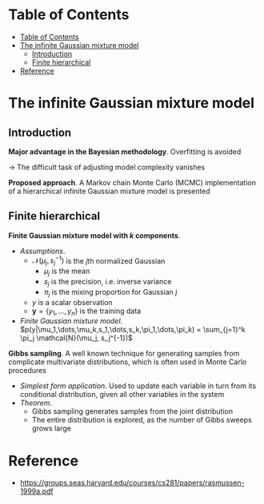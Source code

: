 <!-- TOC titleSize:1 tabSpaces:2 depthFrom:1 depthTo:6 withLinks:1 updateOnSave:1 orderedList:0 skip:0 title:1 charForUnorderedList:* -->
# Table of Contents
- [Table of Contents](#table-of-contents)
- [The infinite Gaussian mixture model](#the-infinite-gaussian-mixture-model)
  - [Introduction](#introduction)
  - [Finite hierarchical](#finite-hierarchical)
- [Reference](#reference)
<!-- /TOC -->

# The infinite Gaussian mixture model
## Introduction
**Major advantage in the Bayesian methodology**. Overfitting is avoided

$\to$ The difficult task of adjusting model complexity vanishes

**Proposed approach**. A Markov chain Monte Carlo (MCMC) implementation of a hierarchical  infinite Gaussian mixture model is presented

## Finite hierarchical
**Finite Gaussian mixture model with $k$ components**.
* *Assumptions*.
    * $\mathcal{N}(\mu_j,s_j^{-1})$ is the $j$th normalized Gaussian
        * $\mu_j$ is the mean
        * $s_j$ is the precision, i.e. inverse variance
        * $\pi_j$ is the mixing proportion for Gaussian $j$
    * $y$ is a scalar observation
    * $\mathbf{y}=\{y_1,\dots,y_n\}$ is the training data
* *Finite Gaussian mixture model*. $p(y|\mu_1,\dots,\mu_k,s_1,\dots,s_k,\pi_1,\dots,\pi_k) = \sum_{j=1}^k \pi_j \mathcal{N}(\mu_j, s_j^{-1})$

**Gibbs sampling**. A well known technique for generating samples from complicate multivariate distributions, which is often used in Monte Carlo procedures
* *Simplest form application*. Used to update each variable in turn from its conditional distribution, given all other variables in the system
* *Theorem*.
    * Gibbs sampling generates samples from the joint distribution
    * The entire distribution is explored, as the number of Gibbs sweeps grows large

# Reference
* https://groups.seas.harvard.edu/courses/cs281/papers/rasmussen-1999a.pdf